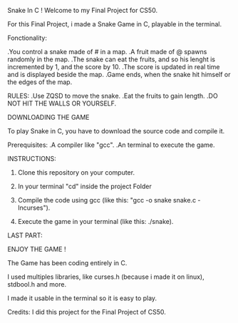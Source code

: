 Snake In C !
Welcome to my Final Project for CS50.

For this Final Project, i made a Snake Game in C, playable in the terminal.

Fonctionality: 

.You control a snake made of # in a map.
.A fruit made of @ spawns randomly in the map.
.The snake can eat the fruits, and so his lenght is incremented by 1, and the score by 10.
.The score is updated in real time and is displayed beside the map.
.Game ends, when the snake hit himself or the edges of the map.

RULES:
.Use ZQSD to move the snake.
.Eat the fruits to gain length.
.DO NOT HIT THE WALLS OR YOURSELF.

DOWNLOADING THE GAME

To play Snake in C, you have to download the source code and compile it.

Prerequisites: 
.A compiler like "gcc".
.An terminal to execute the game.

INSTRUCTIONS: 
1. Clone this repository on your computer.

2. In your terminal "cd" inside the project Folder

3. Compile the code using gcc (like this: "gcc -o snake snake.c -lncurses").

4. Execute the game in your terminal (like this: ./snake).

LAST PART:

ENJOY THE GAME !

The Game has been coding entirely in C.

I used multiples libraries, like curses.h (because i made it on linux), stdbool.h and more.

I made it usable in the terminal so it is easy to play.

Credits: 
I did this project for the Final Project of CS50.
